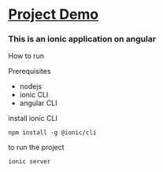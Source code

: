 # [Project Demo](https://youtube.com/shorts/CGqeTJmqOgo?feature=share)

### This is an ionic application on angular

How to run

Prerequisites
- nodejs 
- ionic CLI
- angular CLI

install ionic CLI

`npm install -g @ionic/cli`

to run the project 

`ionic server`


